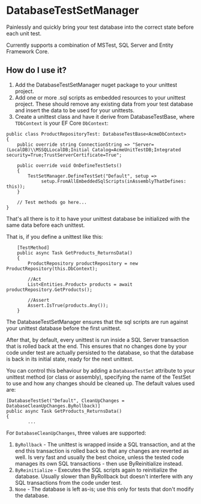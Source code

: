# DatabaseTestSetManager

Painlessly and quickly bring your test database into the correct state before each unit test.

Currently supports a combination of MSTest, SQL Server and Entity Framework Core.

## How do I use it?

1. Add the DatabaseTestSetManager nuget package to your unittest project.
2. Add one or more .sql scripts as embedded resources to your unittest project. These should remove any existing data from your test database and insert the data to be used for your unittests.
3. Create a unittest class and have it derive from DatabaseTestBase<TDbContext>, where `TDbContext` is your EF Core `DbContext`:

```
public class ProductRepositoryTest: DatabaseTestBase<AcmeDbContext>
{
	public override string ConnectionString => "Server=(LocalDB)\\MSSQLLocalDB;Initial Catalog=AcmeUnitTestDB;Integrated security=True;TrustServerCertificate=True";

	public override void OnDefineTestSets()
	{
		TestSetManager.DefineTestSet("Default", setup =>
			 setup.FromAllEmbeddedSqlScripts(inAssemblyThatDefines: this));
	}

	// Test methods go here...
}
```

That's all there is to it to have your unittest database be initialized with the same data before each unittest.

 That is, if you define a unittest like this:

```
	[TestMethod]
	public async Task GetProducts_ReturnsData()
	{
		ProductRepository productRepository = new ProductRepository(this.DbContext);

		//Act
		List<Entities.Product> products = await productRepository.GetProducts();

		//Assert
		Assert.IsTrue(products.Any());
	}
```
The DatabaseTestSetManager ensures that the sql scripts are run against your unittest database before the first unittest. 

After that, by default, every unittest is run inside a SQL Server transaction that is rolled back at the end. This ensures that no changes done by your code under test are actually persisted to the database, so that the database is back in its initial state, ready for the next unittest.

You can control this behaviour by adding a `DatabaseTestSet` attribute to your unittest method (or class or assembly), specifying the name of the TestSet to use and how any changes should be cleaned up. The default values used are:

	[DatabaseTestSet("Default", CleanUpChanges = DatabaseCleanUpChanges.ByRollback)]
	public async Task GetProducts_ReturnsData()
	{
			...

For `DatabaseCleanUpChanges`, three values are supported:
1. `ByRollback` - The unittest is wrapped inside a SQL transaction, and at the end this transaction is rolled back so that any changes are reverted as well. Is very fast and usually the best choice, unless the tested code manages its own SQL transactions - then use ByReinitialize instead.
2. `ByReinitialize` - Executes the SQL scripts again to reinitialize the database. Usually slower than ByRollback but doesn't interfere with any SQL transactions from the code under test.
3. `None` - The database is left as-is; use this only for tests that don't modify the database.

